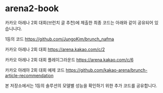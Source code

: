 # arena2-book
카카오 아레나 2회 대회(브런치 글 추천)에 제출한 최종 코드는 아래와 같이 공유되어 있습니니다.

1등의 코드
https://github.com/JungoKim/brunch_nafma

카카오 아레나 2회 대회
https://arena.kakao.com/c/2

카카오 아레나 2회 대회 플레이그라운드
https://arena.kakao.com/c/6

카카오 아레아 2회 대회 예제 코드
https://github.com/kakao-arena/brunch-article-recommendation

본 저장소에서는 1등의 솔루션의 모델별 성능을 확인하기 위한 추가 코드를 공유합니다.
